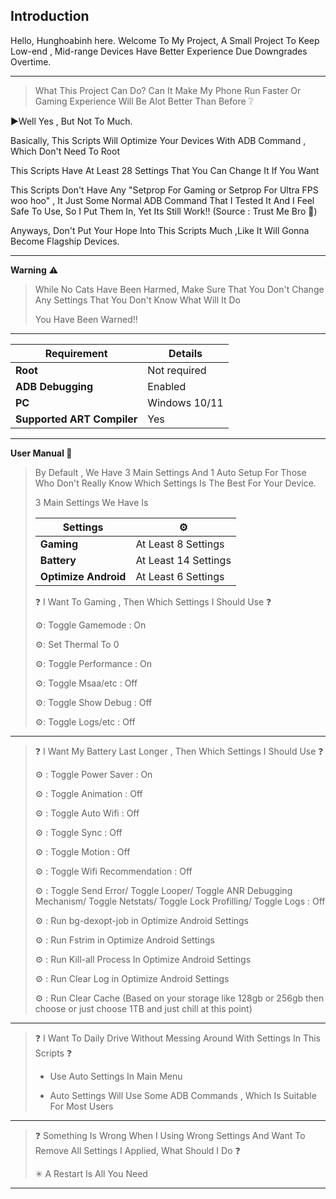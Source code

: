  **Introduction**
-----

Hello, Hunghoabinh here.
Welcome To My Project, A Small Project To Keep Low-end , Mid-range Devices Have Better Experience Due Downgrades Overtime.

--------------------
> What This Project Can Do? Can It Make My Phone Run Faster Or Gaming Experience Will Be Alot Better Than Before ❔



▶️Well Yes , But Not To Much.

Basically, This Scripts Will Optimize Your Devices With ADB Command , Which Don't Need To Root

This Scripts Have At Least 28 Settings That You Can Change It If You Want  

This Scripts Don't Have Any "Setprop For Gaming or Setprop For Ultra FPS woo hoo" , It Just Some Normal ADB Command That I Tested It And I Feel Safe To Use, So I Put Them In, Yet Its Still Work!! (Source : Trust Me Bro 👀)

Anyways, Don't Put Your Hope Into This Scripts Much ,Like It Will Gonna Become Flagship Devices.

--------------------







 **Warning** ⚠️ 

> While No Cats Have Been Harmed, Make Sure That You Don't Change Any Settings That You Don't Know What Will It Do
>
> You Have Been Warned!!
--------------------
| **Requirement**         | **Details**                      |
|-------------------------|----------------------------------|
| **Root**                | Not required                     |
| **ADB Debugging**       | Enabled                          |
| **PC**                  | Windows 10/11                    |
| **Supported ART Compiler**| Yes                              |



---
**User Manual 📖**

>By Default , We Have 3 Main Settings And 1 Auto Setup For Those Who Don't Really Know Which Settings Is The Best For Your Device.
>
>3 Main Settings We Have Is
>
>
>  | **Settings**            |          ⚙️                         |
>  |-------------------------|----------------------------------|
>  | **Gaming** | At Least 8 Settings |
>  | **Battery**| At Least 14 Settings|
>  | **Optimize Android**| At Least 6 Settings |
>
>
>
>
>
>❓ I Want To Gaming , Then Which Settings I Should Use ❓
>
>⚙️: Toggle Gamemode : On
>
>⚙️: Set Thermal To 0
>
>⚙️: Toggle Performance : On
>
>⚙️: Toggle Msaa/etc : Off
>
>⚙️: Toggle Show Debug : Off
>
>⚙️: Toggle Logs/etc : Off


-----
>❓ I Want My Battery Last Longer , Then Which Settings I Should Use ❓
>
>⚙️ : Toggle Power Saver : On
>
>⚙️ : Toggle Animation : Off
>
>⚙️ : Toggle Auto Wifi : Off
>
>⚙️ : Toggle Sync : Off
>
>⚙️ : Toggle Motion : Off
>
>⚙️ : Toggle Wifi Recommendation : Off
>
>⚙️ : Toggle Send Error/ Toggle Looper/ Toggle ANR Debugging Mechanism/ Toggle Netstats/ Toggle Lock Profilling/ Toggle Logs : Off
>
>⚙️ : Run bg-dexopt-job in Optimize Android Settings
>
>⚙️ : Run Fstrim in Optimize Android Settings
>
>⚙️ : Run Kill-all Process In Optimize Android Settings
>
>⚙️ : Run Clear Log in Optimize Android Settings
>
>⚙️ : Run Clear Cache (Based on your storage like 128gb or 256gb then choose or just choose 1TB and just chill at this point)
>
>
>
-----
>❓ I Want To Daily Drive Without Messing Around With Settings In This Scripts ❓
>
>* Use Auto Settings In Main Menu
>
>* Auto Settings Will Use Some ADB Commands , Which Is Suitable For Most Users 
>
-----
>❓ Something Is Wrong When I Using Wrong Settings And Want To Remove All Settings I Applied, What Should I Do ❓
>
>✳ A Restart Is All You Need

----------------
